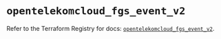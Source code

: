 # `opentelekomcloud_fgs_event_v2`

Refer to the Terraform Registry for docs: [`opentelekomcloud_fgs_event_v2`](https://registry.terraform.io/providers/opentelekomcloud/opentelekomcloud/1.36.49/docs/resources/fgs_event_v2).
